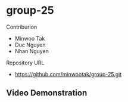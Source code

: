 # group-25

Contriburion

- Minwoo Tak
- Duc Nguyen
- Nhan Nguyen

Repository URL
- https://github.com/minwootak/group-25.git

Video Demonstration
- 
